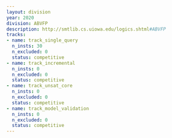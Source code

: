 ```yaml
---
layout: division
year: 2020
division: ABVFP
description: http://smtlib.cs.uiowa.edu/logics.shtml#ABVFP
tracks:
- name: track_single_query
  n_insts: 30
  n_excluded: 0
  status: competitive
- name: track_incremental
  n_insts: 0
  n_excluded: 0
  status: competitive
- name: track_unsat_core
  n_insts: 0
  n_excluded: 0
  status: competitive
- name: track_model_validation
  n_insts: 0
  n_excluded: 0
  status: competitive
---
```


